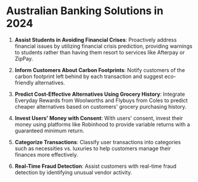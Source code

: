 # Australian Banking Solutions in 2024

1. **Assist Students in Avoiding Financial Crises**: Proactively address financial issues by utilizing financial crisis prediction, providing warnings to students rather than having them resort to services like Afterpay or ZipPay.

2. **Inform Customers About Carbon Footprints**: Notify customers of the carbon footprint left behind by each transaction and suggest eco-friendly alternatives.

3. **Predict Cost-Effective Alternatives Using Grocery History**: Integrate Everyday Rewards from Woolworths and Flybuys from Coles to predict cheaper alternatives based on customers' grocery purchasing history.

4. **Invest Users' Money with Consent**: With users' consent, invest their money using platforms like Robinhood to provide variable returns with a guaranteed minimum return.

5. **Categorize Transactions**: Classify user transactions into categories such as necessities vs. luxuries to help customers manage their finances more effectively.

6. **Real-Time Fraud Detection**: Assist customers with real-time fraud detection by identifying unusual vendor activity.